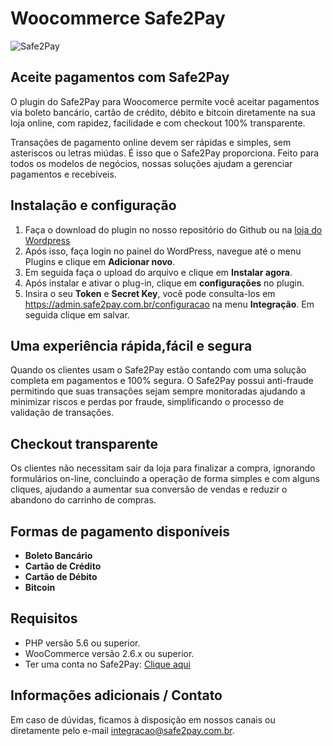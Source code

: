 
# Woocommerce Safe2Pay

![Safe2Pay](https://safe2pay.com.br/static/img/banner-github.png)


## Aceite pagamentos com Safe2Pay

O plugin do Safe2Pay para Woocomerce permite você aceitar pagamentos via boleto bancário, cartão de crédito, débito e bitcoin diretamente na sua loja online, com rapidez, facilidade e com checkout 100% transparente.

Transações de pagamento online devem ser rápidas e simples, sem asteriscos ou letras miúdas. É isso que o Safe2Pay proporciona. Feito para todos os modelos de negócios, nossas soluções ajudam a gerenciar pagamentos e recebíveis.


## Instalação e configuração

1. Faça o download do plugin no nosso repositório do Github ou na [loja do Wordpress](https://wordpress.org/plugins/safe2pay/)
2. Após isso, faça login no painel do WordPress, navegue até o menu Plugins e clique em **Adicionar novo**.
3. Em seguida faça o upload do arquivo e clique em **Instalar agora**.
4. Após instalar e ativar o plug-in, clique em **configurações** no plugin.
5. Insira o seu **Token** e **Secret Key**, você pode consulta-los em https://admin.safe2pay.com.br/configuracao na menu **Integração**. Em seguida clique em salvar.

##  Uma experiência rápida,fácil e segura

Quando os clientes usam o Safe2Pay estão contando com uma solução completa em pagamentos e 100% segura. O Safe2Pay possui anti-fraude permitindo que suas transações sejam sempre monitoradas ajudando a minimizar riscos e perdas por fraude, simplificando o processo de validação de transações.

##  Checkout transparente

Os clientes não necessitam sair da loja para finalizar a compra, ignorando formulários on-line, concluindo a operação de forma simples e com alguns cliques, ajudando a aumentar sua conversão de vendas e reduzir o abandono do carrinho de compras.

##  Formas de pagamento disponíveis
 - **Boleto Bancário**
 - **Cartão de Crédito**
 - **Cartão de Débito**
 - **Bitcoin**

## Requisitos
- PHP versão 5.6 ou superior.
- WooCommerce versão 2.6.x ou superior.
- Ter uma conta no Safe2Pay: [Clique aqui](https://safe2pay.com.br/)

## Informações adicionais / Contato

Em caso de dúvidas, ficamos à disposição em nossos canais ou diretamente pelo e-mail integracao@safe2pay.com.br. 
